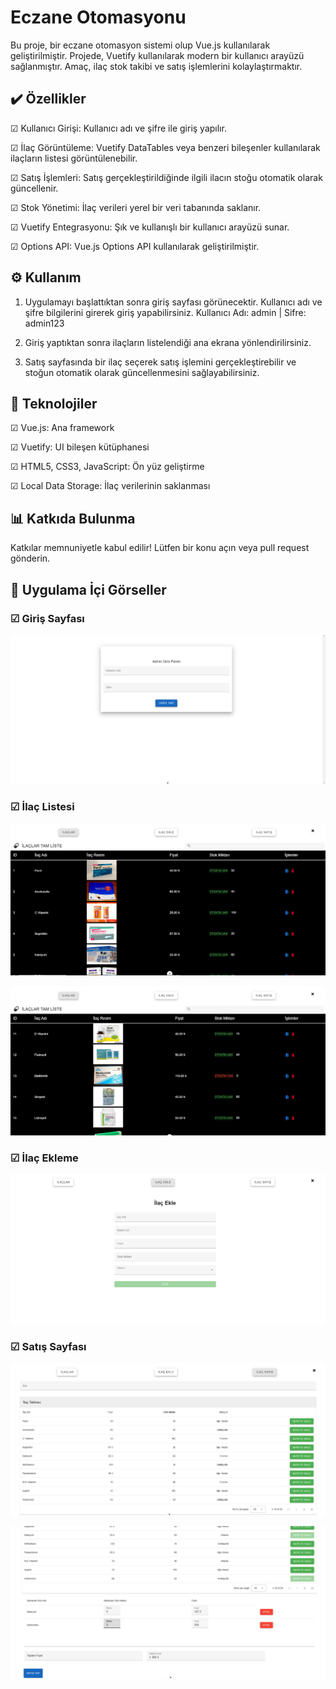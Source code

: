 # Eczane Otomasyonu

Bu proje, bir eczane otomasyon sistemi olup Vue.js kullanılarak geliştirilmiştir. Projede, Vuetify kullanılarak modern bir kullanıcı arayüzü sağlanmıştır. Amaç, ilaç stok takibi ve satış işlemlerini kolaylaştırmaktır.

 ## ✔️ Özellikler

 ☑ Kullanıcı Girişi: Kullanıcı adı ve şifre ile giriş yapılır.

 ☑ İlaç Görüntüleme: Vuetify DataTables veya benzeri bileşenler kullanılarak ilaçların listesi görüntülenebilir.

 ☑ Satış İşlemleri: Satış gerçekleştirildiğinde ilgili ilacın stoğu otomatik olarak güncellenir.

 ☑ Stok Yönetimi: İlaç verileri yerel bir veri tabanında saklanır.

 ☑ Vuetify Entegrasyonu: Şık ve kullanışlı bir kullanıcı arayüzü sunar.

 ☑ Options API: Vue.js Options API kullanılarak geliştirilmiştir.


## ⚙️ Kullanım

1. Uygulamayı başlattıktan sonra giriş sayfası görünecektir. Kullanıcı adı ve şifre bilgilerini girerek giriş yapabilirsiniz.  Kullanıcı Adı: admin | Sifre: admin123

2. Giriş yaptıktan sonra ilaçların listelendiği ana ekrana yönlendirilirsiniz.

3. Satış sayfasında bir ilaç seçerek satış işlemini gerçekleştirebilir ve stoğun otomatik olarak güncellenmesini sağlayabilirsiniz.


## 🔧 Teknolojiler

☑ Vue.js: Ana framework

☑ Vuetify: UI bileşen kütüphanesi

☑ HTML5, CSS3, JavaScript: Ön yüz geliştirme

☑ Local Data Storage: İlaç verilerinin saklanması


## 📊 Katkıda Bulunma

Katkılar memnuniyetle kabul edilir! Lütfen bir konu açın veya pull request gönderin.

## 📸 Uygulama İçi Görseller

### ☑ Giriş Sayfası
![Giriş Sayfası](src/assets/appImg/uygulamaIciResim1.png)

### ☑ İlaç Listesi
![Giriş Sayfası](src/assets/appImg/uygulamaIciResim2.png)

![Giriş Sayfası](src/assets/appImg/uygulamaIciResim3.png)

### ☑ İlaç Ekleme
![Giriş Sayfası](src/assets/appImg/uygulamaIciResim4.png)

### ☑ Satış Sayfası
![Giriş Sayfası](src/assets/appImg/uygulamaIciResim5.png)

![Giriş Sayfası](src/assets/appImg/uygulamaIciResim6.png)

